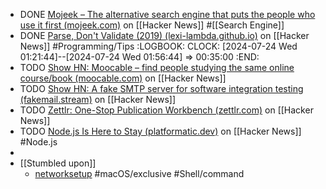 - DONE [Mojeek – The alternative search engine that puts the people who use it first (mojeek.com)](https://news.ycombinator.com/item?id=41028795) on [[Hacker News]] #[[Search Engine]]
- DONE [Parse, Don't Validate (2019) (lexi-lambda.github.io)](https://news.ycombinator.com/item?id=41031585) on [[Hacker News]] #Programming/Tips
  :LOGBOOK:
  CLOCK: [2024-07-24 Wed 01:21:44]--[2024-07-24 Wed 01:56:44] =>  00:35:00
  :END:
- TODO [Show HN: Moocable – find people studying the same online course/book (moocable.com)](https://news.ycombinator.com/item?id=41024964) on [[Hacker News]]
- TODO [Show HN: A fake SMTP server for software integration testing (fakemail.stream)](https://news.ycombinator.com/item?id=41024358) on [[Hacker News]]
- TODO [Zettlr: One-Stop Publication Workbench (zettlr.com)](https://news.ycombinator.com/item?id=41023319) on [[Hacker News]]
- TODO [Node.js Is Here to Stay (platformatic.dev)](https://news.ycombinator.com/item?id=41027749) on [[Hacker News]] #Node.js
-
- [[Stumbled upon]]
	- [networksetup](https://tldr.inbrowser.app/pages/osx/networksetup) #macOS/exclusive #Shell/command
